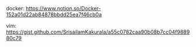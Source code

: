 docker: https://www.notion.so/Docker-152a01d22ab84878bbdd25ea7f46cb0a

vim: https://gist.github.com/SrisailamKakurala/a55c0782caa90b08b7cc04f988980c79